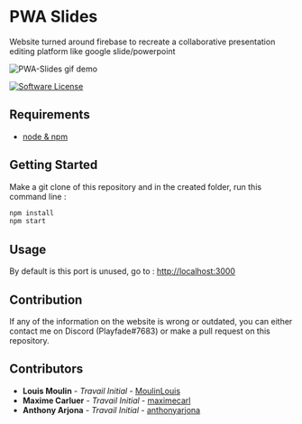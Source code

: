 # PWA Slides
Website turned around firebase to recreate a collaborative presentation editing platform like google slide/powerpoint

![PWA-Slides gif demo](https://media.giphy.com/media/jTdBfGmHOoiBwcFJBp/giphy.gif)

[![Software License](https://img.shields.io/badge/license-MIT-brightgreen.svg?style=flat-square)](https://gitlab.com/la-ferme-en-folie/pwa-slides/-/blob/master/LICENSE)

## Requirements
* [node & npm](https://nodejs.org/en/download/)

## Getting Started
Make a git clone of this repository and in the created folder, run this command line :
```sh
npm install
npm start
```

## Usage
By default is this port is unused, go to : [http://localhost:3000](http://localhost:3000)

## Contribution
If any of the information on the website is wrong or outdated, you can either contact me on Discord (Playfade#7683) or make a pull request on this repository.

## Contributors
* **Louis Moulin** - *Travail Initial* - [MoulinLouis](https://github.com/MoulinLouis)
* **Maxime Carluer** - *Travail Initial* - [maximecarl](https://github.com/maximecarl)
* **Anthony Arjona** - *Travail Initial* - [anthonyarjona](https://github.com/anthonyarjona)
